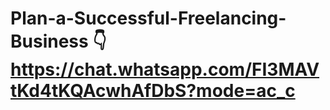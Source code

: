 # Plan-a-Successful-Freelancing-Business 👇https://chat.whatsapp.com/FI3MAVtKd4tKQAcwhAfDbS?mode=ac_c
